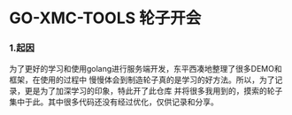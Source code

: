 # GO-XMC-TOOLS 轮子开会

### 1.起因

为了更好的学习和使用golang进行服务端开发，东平西凑地整理了很多DEMO和框架，在使用的过程中
慢慢体会到制造轮子真的是学习的好方法。所以，为了记录，更是为了加深学习的印象，特此开了此仓库
并将很多我用到的，摸索的轮子集中于此。其中很多代码还没有经过优化，仅供记录和分享。

